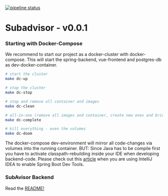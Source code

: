 [![pipeline status](https://gitlab.beuth-hochschule.de/mi-project/sub-advisor/badges/master/pipeline.svg)](https://gitlab.beuth-hochschule.de/mi-project/sub-advisor/-/commits/master)

# Subadvisor - v0.0.1

### Starting with Docker-Compose

We recommend to start our project as a docker-cluster with docker-compose.
This will start the spring-backend, vue-frontend and postgres-db as dev-docker-container.


```bash
# start the cluster
make dc-up

# stop the cluster
make dc-stop

# stop and remove all container and images
make dc-clean

# all-in-one (remove all images and container, create new ones and bring them up)
make dc-complete

# kill everything - even the volumes
make dc-doom
```

The docker-compose dev-environment will mirror all code-changes via volumes into the running container. BUT: Since Java 
has to be compile first you have to activate classpath-rebuilding inside your IDE when developing backend-code.
Please check out this [article](https://mkyong.com/spring-boot/intellij-idea-spring-boot-template-reload-is-not-working/ "BACKEND REAMDE")
when you are using IntelliJ IDEA to enable Spring Boot Dev Tools.


### SubAvisor Backend

Read the [README!](./backend/README.md "BACKEND REAMDE")
